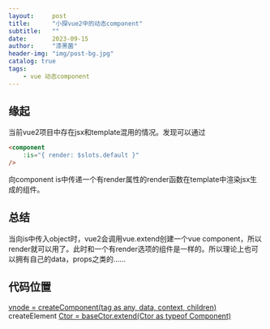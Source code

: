 ```yaml
---
layout:     post
title:      "小探vue2中的动态component"
subtitle:   ""
date:       2023-09-15
author:     "漆黑菌"
header-img: "img/post-bg.jpg"
catalog: true
tags:
    - vue 动态component
---
```


## 缘起

当前vue2项目中存在jsx和template混用的情况。发现可以通过

```HTML
<component
    :is="{ render: $slots.default }"
/>
```

向component is中传递一个有render属性的render函数在template中渲染jsx生成的组件。

## 总结

当向is中传入object时，vue2会调用vue.extend创建一个vue component，所以render就可以用了。此时和一个有render选项的组件是一样的。所以理论上也可以拥有自己的data，props之类的……

## 代码位置

[vnode = createComponent(tag as any, data, context, children)](https://github.com/vuejs/vue/blob/9dd006b481b4299462e044741bac0861c0b1775c/src/core/vdom/create-element.ts#L129)
createElement
[Ctor = baseCtor.extend(Ctor as typeof Component)](https://github.com/vuejs/vue/blob/9dd006b481b4299462e044741bac0861c0b1775c/src/core/vdom/create-component.ts#L116)
